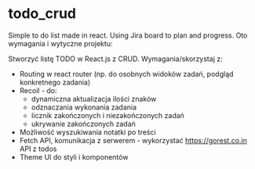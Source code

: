 # todo_crud
Simple to do list made in react.
Using Jira board to plan and progress.
Oto wymagania i wytyczne projektu:

Stworzyć listę TODO w React.js z CRUD.
Wymagania/skorzystaj z:
- Routing w react router (np. do osobnych widoków zadań, podgląd konkretnego zadania)
- Recoil - do:
     - dynamiczna aktualizacja ilości znaków
     - odznaczania wykonania zadania
     - licznik zakończonych i niezakończonych zadań
     - ukrywanie zakończonych zadań
- Możliwość wyszukiwania notatki po treści
- Fetch API, komunikacja z serwerem - wykorzystać https://gorest.co.in API z todos
- Theme UI do styli i komponentów
